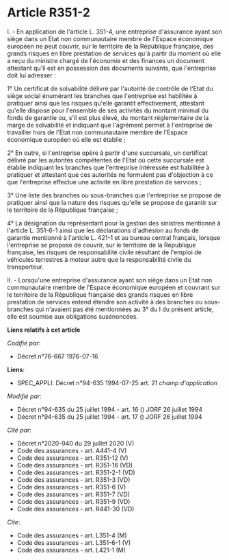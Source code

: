 # Article R351-2

I. - En application de l'article L. 351-4, une entreprise d'assurance ayant son siège dans un Etat non communautaire membre
de l'Espace économique européen ne peut couvrir, sur le territoire de la République française, des grands risques en libre
prestation de services qu'à partir du moment où elle a reçu du ministre chargé de l'économie et des finances un document
attestant qu'il est en possession des documents suivants, que l'entreprise doit lui adresser :

1° Un certificat de solvabilité délivré par l'autorité de contrôle de l'Etat du siège social énumérant les branches que
l'entreprise est habilitée à pratiquer ainsi que les risques qu'elle garantit effectivement, attestant qu'elle dispose pour
l'ensemble de ses activités du montant minimal du fonds de garantie ou, s'il est plus élevé, du montant réglementaire de la
marge de solvabilité et indiquant que l'agrément permet à l'entreprise de travailler hors de l'Etat non communautaire membre
de l'Espace économique européen où elle est établie ;

2° En outre, si l'entreprise opère à partir d'une succursale, un certificat délivré par les autorités compétentes de l'Etat
où cette succursale est établie indiquant les branches que l'entreprise intéressée est habilitée à pratiquer et attestant que
ces autorités ne formulent pas d'objection à ce que l'entreprise effectue une activité en libre prestation de services ;

3° Une liste des branches ou sous-branches que l'entreprise se propose de pratiquer ainsi que la nature des risques qu'elle
se propose de garantir sur le territoire de la République française ;

4° La désignation du représentant pour la gestion des sinistres mentionné à l'article L. 351-6-1 ainsi que les déclarations
d'adhésion au fonds de garantie mentionné à l'article L. 421-1 et au bureau central français, lorsque l'entreprise se propose
de couvrir, sur le territoire de la République française, les risques de responsabilité civile résultant de l'emploi de
véhicules terrestres à moteur autre que la responsabilité civile du transporteur.

II. - Lorsqu'une entreprise d'assurance ayant son siège dans un Etat non communautaire membre de l'Espace économique européen
et couvrant sur le territoire de la République française des grands risques en libre prestation de services entend étendre
son activité à des branches ou sous-branches qui n'avaient pas été mentionnées au 3° du I du présent article, elle est
soumise aux obligations susénoncées.

**Liens relatifs à cet article**

_Codifié par_:

  - Décret n°76-667 1976-07-16

**Liens**:

  - SPEC_APPLI: Décret n°94-635 1994-07-25 art. 21 *champ d'application*

_Modifié par_:

  - Décret n°94-635 du 25 juillet 1994 - art. 16 () JORF 26 juillet 1994
  - Décret n°94-635 du 25 juillet 1994 - art. 17 () JORF 26 juillet 1994

_Cité par_:

  - Décret n°2020-940 du 29 juillet 2020 (V)
  - Code des assurances - art. A441-4 (V)
  - Code des assurances - art. R351-12 (V)
  - Code des assurances - art. R351-16 (VD)
  - Code des assurances - art. R351-2-1 (VD)
  - Code des assurances - art. R351-3 (VD)
  - Code des assurances - art. R351-6 (V)
  - Code des assurances - art. R351-7 (VD)
  - Code des assurances - art. R351-9 (VD)
  - Code des assurances - art. R441-30 (VD)

_Cite_:

  - Code des assurances - art. L351-4 (M)
  - Code des assurances - art. L351-6-1 (V)
  - Code des assurances - art. L421-1 (M)
